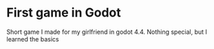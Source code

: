 # First game in Godot

Short game I made for my girlfriend in godot 4.4. Nothing special, but I learned the basics

